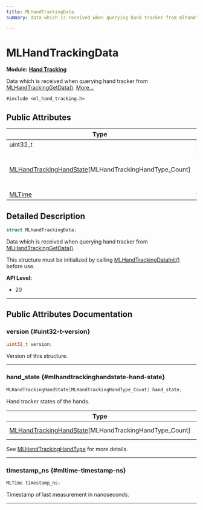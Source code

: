 ```yaml
---
title: MLHandTrackingData
summary: data which is received when querying hand tracker from mlhandtrackinggetdata. 

---
```


# MLHandTrackingData

**Module:** **[Hand Tracking](/api-ref/api/Modules/group___hand_tracking/group___hand_tracking.md)**



Data which is received when querying hand tracker from [MLHandTrackingGetData()](/api-ref/api/Modules/group___hand_tracking/group___hand_tracking.md#mlresult-mlhandtrackinggetdata).  [More...](#detailed-description)


`#include <ml_hand_tracking.h>`

## Public Attributes

| Type           | Name           |
| -------------- | -------------- |
| uint32_t | **[version](/api-ref/api/Modules/group___hand_tracking/struct_m_l_hand_tracking_data.md#uint32-t-version)**  |
| [MLHandTrackingHandState](/api-ref/api/Modules/group___hand_tracking/struct_m_l_hand_tracking_hand_state.md)[MLHandTrackingHandType_Count] | **[hand_state](/api-ref/api/Modules/group___hand_tracking/struct_m_l_hand_tracking_data.md#mlhandtrackinghandstate-hand-state)** <br></br>Hand tracker states of the hands.  |
| [MLTime](/api-ref/api/Modules/group___common/group___common.md#int64-t-mltime) | **[timestamp_ns](/api-ref/api/Modules/group___hand_tracking/struct_m_l_hand_tracking_data.md#mltime-timestamp-ns)**  |

## Detailed Description

```cpp
struct MLHandTrackingData;
```

Data which is received when querying hand tracker from [MLHandTrackingGetData()](/api-ref/api/Modules/group___hand_tracking/group___hand_tracking.md#mlresult-mlhandtrackinggetdata). 

This structure must be initialized by calling [MLHandTrackingDataInit()](/api-ref/api/Modules/group___hand_tracking/group___hand_tracking.md#void-mlhandtrackingdatainit) before use.




**API Level:**
  * 20




-----------
## Public Attributes Documentation

### version {#uint32-t-version}

```cpp
uint32_t version;
```


Version of this structure. 





-----------

### hand_state {#mlhandtrackinghandstate-hand-state}

```cpp
MLHandTrackingHandState[MLHandTrackingHandType_Count] hand_state;
```

Hand tracker states of the hands. 


| Type | Description |
|--|--|
| [MLHandTrackingHandState](/api-ref/api/Modules/group___hand_tracking/struct_m_l_hand_tracking_hand_state.md)[MLHandTrackingHandType_Count] | State of a single hand. [MLHandTrackingHandType_Count] |


See [MLHandTrackingHandType](/api-ref/api/Modules/group___hand_tracking/group___hand_tracking.md#enum-mlhandtrackinghandtype) for more details. 





-----------

### timestamp_ns {#mltime-timestamp-ns}

```cpp
MLTime timestamp_ns;
```


Timestamp of last measurement in nanoseconds. 





-----------

